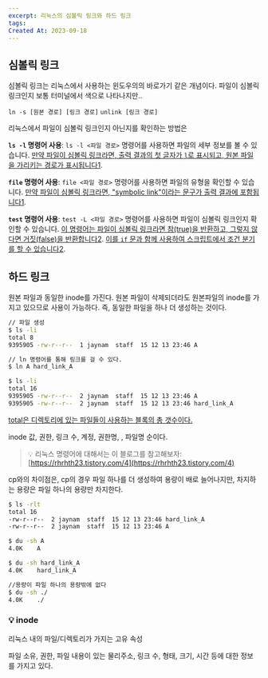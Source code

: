 ```yaml
---
excerpt: 리눅스의 심볼릭 링크와 하드 링크
tags:
Created At: 2023-09-18
---
```

## 심볼릭 링크
심볼릭 링크는 리눅스에서 사용하는 윈도우의의 바로가기 같은 개념이다. 파일이 심볼릭 링크인지 보통 터미널에서 색으로 나타나지만..

`ln -s [원본 경로] [링크 경로]`
`unlink [링크 경로]`

리눅스에서 파일이 심볼릭 링크인지 아닌지를 확인하는 방법은

**`ls -l` 명령어 사용**: `ls -l <파일 경로>` 명령어를 사용하면 파일의 세부 정보를 볼 수 있습니다. [만약 파일이 심볼릭 링크라면, 출력 결과의 첫 글자가 `l`로 표시되고, 원본 파일을 가리키는 경로가 표시됩니다1](https://unix.stackexchange.com/questions/167610/determining-if-a-file-is-a-hard-link-or-symbolic-link).

**`file` 명령어 사용**: `file <파일 경로>` 명령어를 사용하면 파일의 유형을 확인할 수 있습니다. [만약 파일이 심볼릭 링크라면, "symbolic link"이라는 문구가 출력 결과에 포함됩니다1](https://unix.stackexchange.com/questions/167610/determining-if-a-file-is-a-hard-link-or-symbolic-link).

**`test` 명령어 사용**: `test -L <파일 경로>` 명령어를 사용하면 파일이 심볼릭 링크인지 확인할 수 있습니다. [이 명령어는 파일이 심볼릭 링크라면 참(true)을 반환하고, 그렇지 않다면 거짓(false)을 반환합니다2](https://www.baeldung.com/linux/file-hard-soft-link-test). [이를 `if` 문과 함께 사용하여 스크립트에서 조건 분기를 할 수 있습니다](https://www.bing.com/search?q=Bing+AI&showconv=1&FORM=hpcodx#)[2](https://www.baeldung.com/linux/file-hard-soft-link-test).

## 하드 링크

원본 파일과 동일한 inode를 가진다. 원본 파일이 삭제되더라도 원본파일의 inode를 가지고 있으므로 사용이 가능하다. 즉, 동일한 파일을 하나 더 생성하는 것이다.

```bash
// 파일 생성
$ ls -li
total 8
9395905 -rw-r--r--  1 jaynam  staff  15 12 13 23:46 A

// ln 명령어를 통해 링크를 걸 수 있다.
$ ln A hard_link_A

$ ls -li
total 16
9395905 -rw-r--r--  2 jaynam  staff  15 12 13 23:46 A
9395905 -rw-r--r--  2 jaynam  staff  15 12 13 23:46 hard_link_A
```

[total은 디렉토리에 있는 파일들이 사용하는 블록의 총 갯수이다.](https://unix.stackexchange.com/questions/57130/what-is-total-in-the-output-of-ls-command)

inode 값, 권한, 링크 수, 계정, 권한명, , 파일명 순이다.

>💡 리눅스 명령어에 대해서는 이 블로그를 참고해보자: [https://rhrhth23.tistory.com/4](https://rhrhth23.tistory.com/4)


cp와의 차이점은, cp의 경우 파일 하나를 더 생성하여 용량이 배로 늘어나지만, 차지하는 용량은 파일 하나의 용량만 차지한다.

```bash
$ ls -rlt
total 16
-rw-r--r--  2 jaynam  staff  15 12 13 23:46 hard_link_A
-rw-r--r--  2 jaynam  staff  15 12 13 23:46 A

$ du -sh A
4.0K	A

$ du -sh hard_link_A 
4.0K	hard_link_A

//용량이 파일 하나의 용량밖에 없다
$ du -sh ./
4.0K	./
```

### 💡 inode

리눅스 내의 파일/디렉토리가 가지는 고유 속성

파일 소유, 권한, 파일 내용이 있는 물리주소, 링크 수, 형태, 크기, 시간 등에 대한 정보를 가지고 있다.
